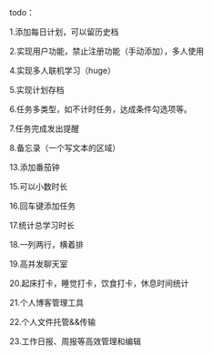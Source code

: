todo：

1.添加每日计划，可以留历史档

2.实现用户功能，禁止注册功能（手动添加），多人使用

4.实现多人联机学习（huge）

5.实现计划存档

6.任务多类型，如不计时任务，达成条件勾选项等。

7.任务完成发出提醒

8.备忘录（一个写文本的区域）

13.添加番茄钟

15.可以小数时长

16.回车键添加任务

17.统计总学习时长

18.一列两行，横着排

19.高并发聊天室

20.起床打卡，睡觉打卡，饮食打卡，休息时间统计

21.个人博客管理工具

22.个人文件托管&&传输

23.工作日报、周报等高效管理和编辑
